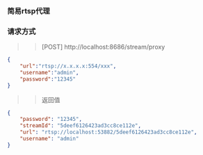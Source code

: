 ### 简易rtsp代理

### 请求方式
>> [POST] http://localhost:8686/stream/proxy
```json
{
	"url":"rtsp://x.x.x.x:554/xxx",
	"username":"admin",
	"password":"12345"
}
```
>> 返回值
```json
{
    "password": "12345",
    "streamId": "5deef6126423ad3cc8ce112e",
    "url": "rtsp://localhost:53882/5deef6126423ad3cc8ce112e",
    "username": "admin"
}
```